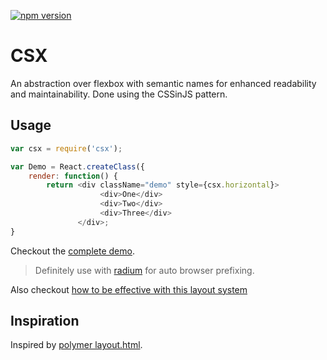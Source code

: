 [![npm version](https://badge.fury.io/js/csx.svg)](http://badge.fury.io/js/csx)

# CSX
An abstraction over flexbox with semantic names for enhanced readability and maintainability. Done using the CSSinJS pattern.

## Usage

```js
var csx = require('csx');

var Demo = React.createClass({
    render: function() {
        return <div className="demo" style={csx.horizontal}>
                    <div>One</div>
                    <div>Two</div>
                    <div>Three</div>
               </div>;
}
```

Checkout the [complete demo](https://basarat.github.io/csx/demo/).

> Definitely use with [radium](https://github.com/FormidableLabs/radium) for auto browser prefixing.

Also checkout [how to be effective with this layout system](https://github.com/basarat/csx/docs/README.md)

## Inspiration
Inspired by [polymer layout.html](https://www.polymer-project.org/0.5/docs/polymer/layout-attrs.html).
